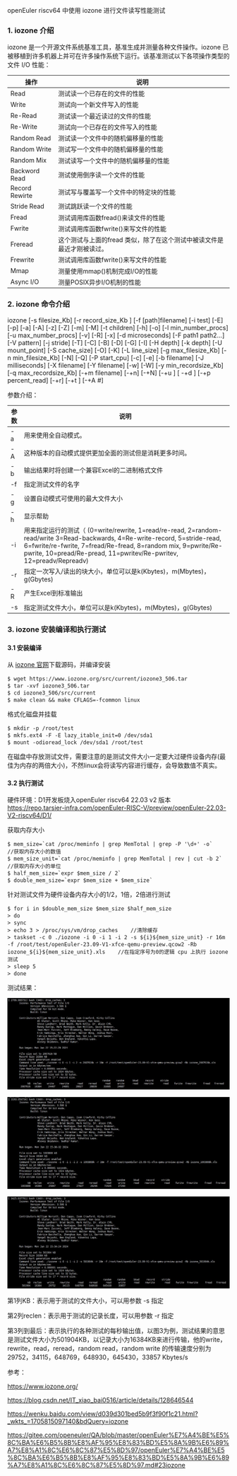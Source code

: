 openEuler riscv64 中使用 iozone 进行文件读写性能测试

### 1. iozone 介绍

iozone 是一个开源文件系统基准工具，基准生成并测量各种文件操作。iozone 已被移植到许多机器上并可在许多操作系统下运行。该基准测试以下各项操作类型的文件 I/O 性能：

| 操作           | 说明                                                         |
| -------------- | ------------------------------------------------------------ |
| Read           | 测试读一个已存在的文件的性能                                 |
| Write          | 测试向一个新文件写入的性能                                   |
| Re-Read        | 测试读一个最近读过的文件的性能                               |
| Re-Write       | 测试向一个已存在的文件写入的性能                             |
| Random Read    | 测试读一个文件中的随机偏移量的性能                           |
| Random Write   | 测试写一个文件中的随机偏移量的性能                           |
| Random Mix     | 测试读写一个文件中的随机偏移量的性能                         |
| Backword Read  | 测试使用倒序读一个文件的性能                                 |
| Record Rewirte | 测试写与覆盖写一个文件中的特定块的性能                       |
| Stride Read    | 测试跳跃读一个文件的性能                                     |
| Fread          | 测试调用库函数fread()来读文件的性能                          |
| Fwrite         | 测试调用库函数fwrite()来写文件的性能                         |
| Freread        | 这个测试与上面的fread 类似，除了在这个测试中被读文件是最近才刚被读过。 |
| Frewrite       | 测试调用库函数fwrite()来写文件的性能                         |
| Mmap           | 测量使用mmap()机制完成I/O的性能                              |
| Async I/O      | 测量POSIX异步I/O机制的性能                                   |

### 2. iozone 命令介绍

 iozone [-s filesize_Kb] [-r record_size_Kb ] [-f [path]filename] [-i test] [-E] [-p] [-a] [-A] [-z] [-Z] [-m] [-M] [-t children] [-h] [-o] [-l min_number_procs] [-u max_number_procs] [-v] [-R] [-x] [-d microseconds] [-F path1 path2...] [-V pattern] [-j stride] [-T] [-C] [-B] [-D] [-G] [-I] [-H depth] [-k depth] [-U mount_point] [-S cache_size] [-O] [-K] [-L line_size] [-g max_filesize_Kb] [-n min_filesize_Kb] [-N] [-Q] [-P start_cpu] [-c] [-e] [-b filename] [-J milliseconds] [-X filename] [-Y filename] [-w] [-W] [-y min_recordsize_Kb] [-q max_recordsize_Kb] [-+m filename] [-+n] [-+N] [-+u ] [ -+d ] [-+p percent_read] [-+r] [-+t ] [-+A #]

参数介绍：

| 参数 | 说明                                                         |
| ---- | ------------------------------------------------------------ |
| -a   | 用来使用全自动模式。                                         |
| -A   | 这种版本的自动模式提供更加全面的测试但是消耗更多时间。       |
| -b   | 输出结果时将创建一个兼容Excel的二进制格式文件                |
| -f   | 指定测试文件的名字                                           |
| -g   | 设置自动模式可使用的最大文件大小                             |
| -h   | 显示帮助                                                     |
| -i   | 用来指定运行的测试（ (0=write/rewrite, 1=read/re-read, 2=random-read/write 3=Read-backwards, 4=Re-write-record, 5=stride-read, 6=fwrite/re-fwrite, 7=fread/Re-fread, 8=random mix, 9=pwrite/Re-pwrite, 10=pread/Re-pread, 11=pwritev/Re-pwritev, 12=preadv/Repreadv) |
| -r   | 指定一次写入/读出的块大小，单位可以是k(Kbytes)，m(Mbytes)，g(Gbytes) |
| -R   | 产生Excel到标准输出                                          |
| -s   | 指定测试文件大小，单位可以是k(Kbytes)，m(Mbytes)，g(Gbytes)  |

### 3. iozone 安装编译和执行测试

#### 3.1 安装编译

从 [iozone 官网](https://www.iozone.org/)下载源码，并编译安装

````
$ wget https://www.iozone.org/src/current/iozone3_506.tar
$ tar -xvf iozone3_506.tar
$ cd iozone3_506/src/current
$ make clean && make CFLAGS=-fcommon linux
````

格式化磁盘并挂载

````
$ mkdir -p /root/test
$ mkfs.ext4 -F -E lazy_itable_init=0 /dev/sda1
$ mount -odioread_lock /dev/sda1 /root/test
````

在磁盘中存放测试文件，需要注意的是测试文件大小一定要大过硬件设备内存(最佳为内存的两倍大小)，不然linux会将读写内容进行缓存，会导致数值不真实。

#### 3.2 执行测试

硬件环境：D1开发板烧入openEuler riscv64 22.03 v2 版本 https://repo.tarsier-infra.com/openEuler-RISC-V/preview/openEuler-22.03-V2-riscv64/D1/

获取内存大小

````
$ mem_size=`cat /proc/meminfo | grep MemTotal | grep -P '\d+' -o`    //获取内存大小的数值
$ mem_size_unit=`cat /proc/meminfo | grep MemTotal | rev | cut -b 2`   //获取内存大小的单位
$ half_mem_size=`expr $mem_size / 2`
$ double_mem_size=`expr $mem_size + $mem_size`
````

针对测试文件为硬件设备内存大小的1/2，1倍，2倍进行测试

````
$ for i in $double_mem_size $mem_size $half_mem_size
> do
> sync
> echo 3 > /proc/sys/vm/drop_caches    //清除缓存
> taskset -c 0 ./iozone -i 0 -i 1 -i 2 -s ${i}${mem_size_unit} -r 16m -f /root/test/openEuler-23.09-V1-xfce-qemu-preview.qcow2 -Rb iozone_${i}${mem_size_unit}.xls    //在指定序号为0的逻辑 cpu 上执行 iozone 测试
> sleep 5
> done
````

测试结果：

![](../images/iozone-result1.jpg)

![](../images/iozone-result2.jpg)

![](../images/iozone-result3.jpg)

第1列KB：表示用于测试的文件大小，可以用参数 -s 指定

第2列reclen：表示用于测试的记录长度，可以用参数 -r 指定

第3列到最后：表示执行的各种测试的每秒输出值，以图3为例，测试结果的意思是测试文件大小为501904KB，以记录大小为16384KB来进行传输，他的write，rewrite，read，reread，random read，random write 的传输速度分别为29752，34115，648769，648930，645430，33857 Kbytes/s



参考：

https://www.iozone.org/

https://blog.csdn.net/IT_xiao_bai0516/article/details/128646544

https://wenku.baidu.com/view/d039d301bed5b9f3f90f1c21.html?_wkts_=1705815097140&bdQuery=iozone

https://gitee.com/openeuler/QA/blob/master/openEuler%E7%A4%BE%E5%8C%BA%E6%B5%8B%E8%AF%95%E8%83%BD%E5%8A%9B%E6%89%A7%E8%A1%8C%E6%8C%87%E5%8D%97/openEuler%E7%A4%BE%E5%8C%BA%E6%B5%8B%E8%AF%95%E8%83%BD%E5%8A%9B%E6%89%A7%E8%A1%8C%E6%8C%87%E5%8D%97.md#23iozone

